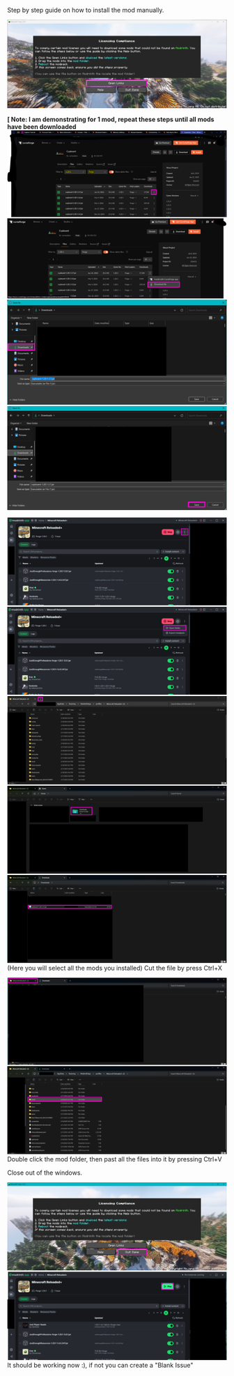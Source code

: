 Step by step guide on how to install the mod manually.

![enter image description here](https://raw.githubusercontent.com/Cashtastrophe/Minecraft-Reloaded-Plus/refs/heads/main/images/step-by-step/1.png)

**[ Note: I am demonstrating for 1 mod, repeat these steps until all mods have been downloaded**
![enter image description here](https://raw.githubusercontent.com/Cashtastrophe/Minecraft-Reloaded-Plus/refs/heads/main/images/step-by-step/2.png)
![enter image description here](https://raw.githubusercontent.com/Cashtastrophe/Minecraft-Reloaded-Plus/refs/heads/main/images/step-by-step/3.png)
![enter image description here](https://raw.githubusercontent.com/Cashtastrophe/Minecraft-Reloaded-Plus/refs/heads/main/images/step-by-step/4.png)
![enter image description here](https://raw.githubusercontent.com/Cashtastrophe/Minecraft-Reloaded-Plus/refs/heads/main/images/step-by-step/5.png)

![enter image description here](https://raw.githubusercontent.com/Cashtastrophe/Minecraft-Reloaded-Plus/refs/heads/main/images/step-by-step/6.png)
![enter image description here](https://raw.githubusercontent.com/Cashtastrophe/Minecraft-Reloaded-Plus/refs/heads/main/images/step-by-step/7.png)
![enter image description here](https://raw.githubusercontent.com/Cashtastrophe/Minecraft-Reloaded-Plus/refs/heads/main/images/step-by-step/8.png)
![enter image description here](https://raw.githubusercontent.com/Cashtastrophe/Minecraft-Reloaded-Plus/refs/heads/main/images/step-by-step/9.png)
![enter image description here](https://raw.githubusercontent.com/Cashtastrophe/Minecraft-Reloaded-Plus/refs/heads/main/images/step-by-step/10.png)
(Here you will select all the mods you installed)
Cut the file by press Ctrl+X

![enter image description here](https://raw.githubusercontent.com/Cashtastrophe/Minecraft-Reloaded-Plus/refs/heads/main/images/step-by-step/11.png)
![enter image description here](https://raw.githubusercontent.com/Cashtastrophe/Minecraft-Reloaded-Plus/refs/heads/main/images/step-by-step/12.png)
Double click the mod folder, then past all the files into it by pressing Ctrl+V

Close out of the windows.

![enter image description here](https://raw.githubusercontent.com/Cashtastrophe/Minecraft-Reloaded-Plus/refs/heads/main/images/step-by-step/13.png)
![enter image description here](https://raw.githubusercontent.com/Cashtastrophe/Minecraft-Reloaded-Plus/refs/heads/main/images/step-by-step/14.png)
It should be working now :), if not you can create a "Blank Issue"
